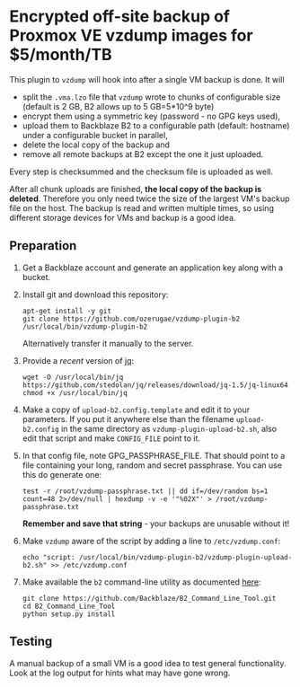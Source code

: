 # Encrypted off-site backup of Proxmox VE vzdump images for $5/month/TB

This plugin to `vzdump` will hook into after a single VM backup is done.
It will 
- split the `.vma.lzo` file that `vzdump` wrote to chunks of configurable size
  (default is 2 GB, B2 allows up to 5 GB=5*10^9 byte)
- encrypt them using a symmetric key (password - no GPG keys used),
- upload them to Backblaze B2 to a configurable path (default: hostname)
  under a configurable bucket in parallel,
- delete the local copy of the backup and
- remove all remote backups at B2 except the one it just uploaded.

Every step is checksummed and the checksum file is uploaded as well.

After all chunk uploads are finished, **the local copy of the backup is deleted**.
Therefore you only need twice the size of the largest VM's backup file
on the host. The backup is read and written multiple times, so using different
storage devices for VMs and backup is a good idea.

## Preparation

1. Get a Backblaze account and generate an application key along with a bucket.
1. Install git and download this repository:

     ```
     apt-get install -y git
     git clone https://github.com/ozerugae/vzdump-plugin-b2 /usr/local/bin/vzdump-plugin-b2
     ```

   Alternatively transfer it manually to the server.
1. Provide a *recent* version of [jq](https://stedolan.github.io/jq/download/):

     ```
     wget -O /usr/local/bin/jq https://github.com/stedolan/jq/releases/download/jq-1.5/jq-linux64
     chmod +x /usr/local/bin/jq
     ```

1. Make a copy of `upload-b2.config.template` and edit it to your parameters.
   If you put it anywhere else than the filename `upload-b2.config` in the
   same directory as `vzdump-plugin-upload-b2.sh`, also edit that script and
   make `CONFIG_FILE` point to it.
1. In that config file, note GPG_PASSPHRASE_FILE. That should point to a
   file containing your long, random and secret passphrase. You can use this
   do generate one:


     ```
     test -r /root/vzdump-passphrase.txt || dd if=/dev/random bs=1 count=48 2>/dev/null | hexdump -v -e '"%02X"' > /root/vzdump-passphrase.txt
     ```

   **Remember and save that string** - your backups are unusable without it!
1. Make `vzdump` aware of the script by adding a line to `/etc/vzdump.conf`:

     ```
     echo "script: /usr/local/bin/vzdump-plugin-b2/vzdump-plugin-upload-b2.sh" >> /etc/vzdump.conf
     ```

1. Make available the `b2` command-line utility as documented [here](https://www.backblaze.com/b2/docs/quick_command_line.html):

     ```
     git clone https://github.com/Backblaze/B2_Command_Line_Tool.git
     cd B2_Command_Line_Tool
     python setup.py install
     ```

## Testing

A manual backup of a small VM is a good idea to test general functionality.
Look at the log output for hints what may have gone wrong.
